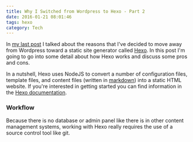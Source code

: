 ```yaml
---
title: Why I Switched from Wordpress to Hexo - Part 2
date: 2016-01-21 08:01:46
tags: hexo
category: Tech
---
```


In [my last post](https://github.com/jjwhite/jonwhite-me.git) I talked about the reasons that I've decided to move away from Wordpress toward a static site generator called [Hexo](http://hexo.io).  In this post I'm going to go into some detail about how Hexo works and discuss some pros and cons.

In a nutshell, Hexo uses NodeJS to convert a number of configuration files, template files, and content files (written in [markdown](https://daringfireball.net/projects/markdown/)) into a static HTML website.  If you're interested in getting started you can find information in the [Hexo documentation](https://hexo.io/docs/).

### Workflow

Because there is no database or admin panel like there is in other content management systems, working with Hexo really requires the use of a source control tool like git.